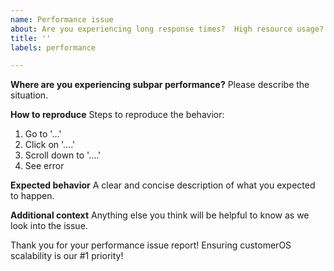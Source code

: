 ```yaml
---
name: Performance issue
about: Are you experiencing long response times?  High resource usage?  Let us help.
title: ''
labels: performance

---
```


**Where are you experiencing subpar performance?**
Please describe the situation.

**How to reproduce**
Steps to reproduce the behavior:
1. Go to '...'
2. Click on '....'
3. Scroll down to '....'
4. See error

**Expected behavior**
A clear and concise description of what you expected to happen.

**Additional context**
Anything else you think will be helpful to know as we look into the issue.

Thank you for your performance issue report!  Ensuring customerOS scalability is our #1 priority!

